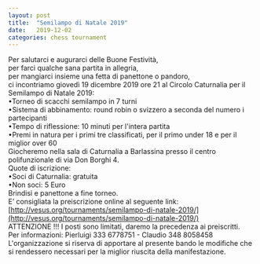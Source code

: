 ```yaml
---
layout: post
title:  "Semilampo di Natale 2019"
date:   2019-12-02
categories: chess tournament
---
```

  
Per salutarci e augurarci delle Buone Festività,  
per farci qualche sana partita in allegria,  
per mangiarci insieme una fetta di panettone o pandoro,  
ci incontriamo giovedì 19 dicembre 2019 ore 21 al Circolo Caturnalia per il Semilampo di Natale 2019:  
•Torneo di scacchi semilampo in 7 turni   
•Sistema di abbinamento: round robin o svizzero a seconda del numero i partecipanti  
•Tempo di riflessione: 10 minuti per l'intera partita  
•Premi in natura per i primi tre classificati, per il primo under 18 e per il miglior over 60  
Giocheremo nella sala di Caturnalia a Barlassina presso il centro polifunzionale di via Don Borghi 4.    
Quote di iscrizione:  
•Soci di Caturnalia: gratuita  
•Non soci: 5 Euro  
Brindisi e panettone a fine torneo.     
E’ consigliata la preiscrizione online al seguente link:  
[http://vesus.org/tournaments/semilampo-di-natale-2019/](http://vesus.org/tournaments/semilampo-di-natale-2019/)  
ATTENZIONE !!! I posti sono limitati, daremo la precedenza ai preiscritti.    
Per informazioni: Pierluigi 333 6778751 - Claudio 348 8058458  
L'organizzazione si riserva di apportare al presente bando le modifiche che si rendessero necessari per la miglior riuscita della manifestazione.  